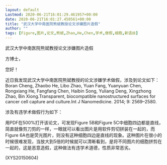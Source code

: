 ```yaml
---
layout: default
Lastmod: 2020-06-21T16:01:29.461957+00:00
date: 2020-06-21T16:01:27.450561+00:00
title: "武汉大学中南医院熊斌教授论文涉嫌图片造假"
author: ""
tags: [Figure,图片,论文,熊斌,Zhao,He,Chen,学术,做假,细胞,新语丝]
---
```


武汉大学中南医院熊斌教授论文涉嫌图片造假

方博士，

您好！

近日我发现武汉大学中南医院熊斌教授的论文涉嫌学术做假，涉及到论文如下：Boran Cheng, Zhaobo He, Libo Zhao, Yuan Fang, Yuanyuan Chen, Rongxiang He, Fangfang Chen, Haibin Song, Yuliang Deng, Xingzhong Zhao, Bin Xiong.Transparent, biocompatible nanostructured surfaces for cancer cell capture and culture.Int J Nanomedicine. 2014; 9: 2569–2580.

涉及有违学术做假行为如下：

用PDF在500%打开该论文，可发现Figure 5B和Figure 5C中细胞四边都是直线，简直就像剪刀剪的一样，一眼就可以看出图片是用软件剪切拼装在一起的，而Figure 6A也是荧光图片，则没有这种细胞四边是直线的现象。这种图片在很小的时候很难发现，当放大到5倍的时候就可以清晰看到，是将不同图片的细胞拼剪在一起的，这是恶意造假，这种做法有违学术道德，性质非常恶劣。

(XYS20150604)

